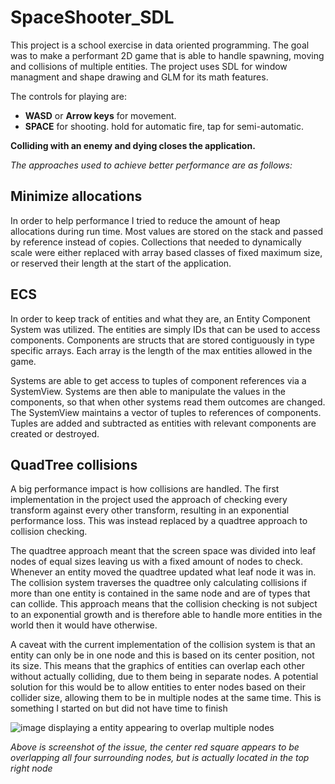 # SpaceShooter_SDL
This project is a school exercise in data oriented programming.
The goal was to make a performant 2D game that is able to handle spawning, moving and collisions of multiple entities.
The project uses SDL for window managment and shape drawing and GLM for its math features.

The controls for playing are:
- **WASD** or **Arrow keys** for movement.
- **SPACE** for shooting. hold for automatic fire, tap for semi-automatic.

**Colliding with an enemy and dying closes the application.**

*The approaches used to achieve better performance are as follows:*

## Minimize allocations 

In order to help performance I tried to reduce the amount of heap allocations during run time. Most values are stored on the stack and passed by reference instead of copies. Collections that needed to dynamically scale were either replaced with array based classes of fixed maximum size, or reserved their length at the start of the application.

## ECS

In order to keep track of entities and what they are, an Entity Component System was utilized. The entities are simply IDs that can be used to access components. Components are structs that are stored contiguously in type specific arrays. Each array is the length of the max entities allowed in the game. 

Systems are able to get access to tuples of component references via a SystemView. Systems are then able to manipulate the values in the components, so that when other systems read them outcomes are changed. The SystemView maintains a vector of tuples to references of components. Tuples are added and subtracted as entities with relevant components are created or destroyed.

## QuadTree collisions

A big performance impact is how collisions are handled. The first implementation in the project used the approach of checking every transform against every other transform, resulting in an exponential performance loss. This was instead replaced by a quadtree approach to collision checking. 

The quadtree approach meant that the screen space was divided into leaf nodes of equal sizes leaving us with a fixed amount of nodes to check. Whenever an entity moved the quadtree updated what leaf node it was in. The collision system traverses the quadtree only calculating collisions if more than one entity is contained in the same node and are of types that can collide. This approach means that the collision checking is not subject to an exponential growth and is therefore able to handle more entities in the world then it would have otherwise.


A caveat with the current implementation of the collision system is that an entity can only be in one node and this is based on its center position, not its size. This means that the graphics of entities can overlap each other without actually colliding, due to them being in separate nodes. A potential solution for this would be to allow entities to enter nodes based on their collider size, allowing them to be in multiple nodes at the same time. This is something I started on but did not have time to finish

![image displaying a entity appearing to overlap multiple nodes]([https://imgur.com/t0YSGtl](https://imgur.com/a/04QumOM))

*Above is screenshot of the issue, the center red square appears to be overlapping all four surrounding nodes, but is actually located in the top right node*
